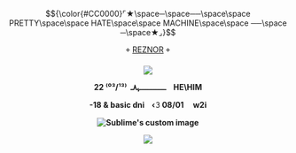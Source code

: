 
$${\color{#CC0000}⌜★\space─\space──\space\space PRETTY\space\space HATE\space\space MACHINE\space\space ──\space ─\space★⌟}$$

<p align="center">
⌖ <a href="https://rentry.co/stigmata">REZNOR</a> ⌖

<p align="center">
<h4 align="center"

![](https://komarev.com/ghpvc/?username=xvnoctis&label=VIEWS+++&color=FF0000)

  <p align="center">

<p align="center">
22‎ ‎⁽⁰³/¹³⁾ ‎ ـــــــــــــــــﮩ٨ـ ‎ ‎ ‎ HE\HIM
</p>
<p align="center">
-18 & basic dni ‎ ‎  ‎ ‹𝟹 08/01   ‎  ‎ ‎  ‎ w2i
</p>
<p align="center">  
<img src="https://gifcity.carrd.co/assets/images/gallery39/6130186d.gif?v=238ae5e6raw=true" alt="Sublime's custom image"/>
</p>


![](https://64.media.tumblr.com/3bce5f6418887a30a04170e466883de3/tumblr_pg1z89G9MH1x4h7wbo1_500.gifv)
































































